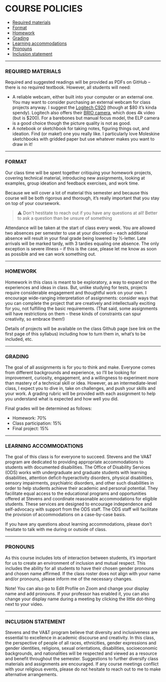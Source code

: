 # COURSE POLICIES  

* [Required materials](https://github.com/jeffThompson/CreativeProgramming2/blob/master/Syllabus.md#required-materials)  
* [Format](https://github.com/jeffThompson/CreativeProgramming2/blob/master/Syllabus.md#format)
* [Homework ](https://github.com/jeffThompson/CreativeProgramming2/blob/master/Syllabus.md#homework) 
* [Grading](https://github.com/jeffThompson/CreativeProgramming2/blob/master/Syllabus.md#grading)  
* [Learning accommodations](https://github.com/jeffThompson/CreativeProgramming2/blob/master/Syllabus.md#learning-accommodations)  
* [Pronouns](https://github.com/jeffThompson/CreativeProgramming2/blob/master/Syllabus.md#pronouns)  
* [Inclusion statement](https://github.com/jeffThompson/CreativeProgramming2/blob/master/Syllabus.md#inclusiong-statement)  

***

### REQUIRED MATERIALS
Required and suggested readings will be provided as PDFs on GitHub – there is no required textbook. However, all students will need:

* A reliable webcam, either built into your computer or an external one. You may want to consider purchasing an external webcam for class projects anyway. I suggest the [Logitech C920](https://www.logitech.com/en-us/products/webcams/c920s-pro-hd-webcam.960-001257.html) (though at $80 it’s kinda spendy). Logitech also offers their [BRIO camera](https://www.logitech.com/en-us/products/webcams/brio-4k-hdr-webcam.960-001105.html), which does 4k video (but is $200). For a barebones but manual focus model, the ELP camera is a good choice though the picture quality is not as good.
* A notebook or sketchbook for taking notes, figuring things out, and ideation. Find (or make!) one you really like. I particularly love Moleskine sketchbooks with gridded paper but use whatever makes you want to draw in it!  

***

### FORMAT  
Our class time will be spent together critiquing your homework projects, covering technical material, introducing new assignments, looking at examples, group ideation and feedback exercises, and work time.

Because we will cover a lot of material this semester and because this course will be both rigorous and thorough, it’s really important that you stay on top of your coursework.

> :warning: Don't hestitate to reach out if you have any questions at all! Better to ask a question than be unsure of something

Attendance will be taken at the start of class every week. You are allowed two absences per semester to use at your discretion – each additional absence will result in your final grade being lowered by 1⁄2-letter. Late arrivals will be marked tardy, with 3 tardies equaling one absence. The only exception is severe illness – if this is the case, please let me know as soon as possible and we can work something out.

***

### HOMEWORK
Homework in this class is meant to be exploratory, a way to expand on the experiences and ideas in class. But, unlike studying for tests, projects require considerable engagement and thoughtful work on your own. I encourage wide-ranging interpretation of assignments: consider ways that you can complete the project that are creatively and intellectually exciting for you, not fulfilling the basic requirements. (That said, some assignments will have restrictions on them – these kinds of constraints can spur creativity, so embrace them!) 

Details of projects will be available on the class Github page (see link on the first page of this syllabus) including how to turn them in, what’s to be included, etc.

***

### GRADING
The goal of all assignments is for you to think and make. Everyone comes from different backgrounds and experience, so I’ll be looking for improvement, curiosity, engagement, and a willingness to experiment more than mastery of a technical skill or idea. However, as an intermediate-level class, I expect you to dive in, take on challenges, and push your skills and your work. A grading rubric will be provided with each assignment to help you understand what is expected and how well you did.

Final grades will be determined as follows:

* Homework: 70%
* Class participation: 15%
* Final project: 15%

***

### LEARNING ACCOMMODATIONS
The goal of this class is for everyone to succeed. Stevens and the VA&T program are dedicated to providing appropriate accommodations to students with documented disabilities. The Office of Disability Services (ODS) works with undergraduate and graduate students with learning disabilities, attention deficit-hyperactivity disorders, physical disabilities, sensory impairments, psychiatric disorders, and other such disabilities in order to help students achieve their academic and personal potential. They facilitate equal access to the educational programs and opportunities offered at Stevens and coordinate reasonable accommodations for eligible students. These services are designed to encourage independence and self-advocacy with support from the ODS staff. The ODS staff will facilitate the provision of accommodations on a case-by-case basis. 

If you have any questions about learning accommodations, please don’t hesitate to talk with me during or outside of class.

***

### PRONOUNS
As this course includes lots of interaction between students, it’s important for us to create an environment of inclusion and mutual respect. This includes the ability for all students to have their chosen gender pronouns and chosen name affirmed. If the class roster does not align with your name and/or pronouns, please inform me of the necessary changes.

Note! You can also go to Edit Profile on Zoom and change your display name and add pronouns. If your professor has enabled it, you can also change your display name during a meeting by clicking the little dot-thing next to your video.

***
 
### INCLUSION STATEMENT
Stevens and the VA&T program believe that diversity and inclusiveness are essential to excellence in academic discourse and creativity. In this class, the perspective of people of all races, ethnicities, gender expressions and gender identities, religions, sexual orientations, disabilities, socioeconomic backgrounds, and nationalities will be respected and viewed as a resource and benefit throughout the semester. Suggestions to further diversify class materials and assignments are encouraged. If any course meetings conflict with your religious events, please do not hesitate to reach out to me to make alternative arrangements.

